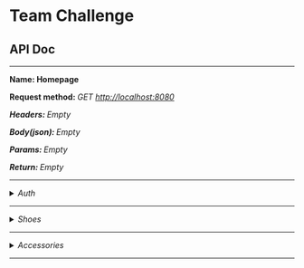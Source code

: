 # Team Challenge

[//]: # (<hr>)

[//]: # (<b> Name: </b>)

[//]: # ()

[//]: # (<b>Request method: </b> <i>GET<i/> [http://localhost]&#40;http://localhost:8080&#41;)

[//]: # ()

[//]: # (<b>Headers: </b> <i>Content-Type: application/json<i/>)

[//]: # ()

[//]: # (<b>Body&#40;json&#41;: </b> <pre>{}</pre>)

[//]: # ()

[//]: # (<b>Params: </b><i>Empty</i>)

[//]: # ()

[//]: # (<b>Return: </b>)

[//]: # (<hr>)

## API Doc

<hr>
<b> Name: Homepage</b>

<b>Request method: </b> <i>GET<i/> [http://localhost:8080](http://localhost:8080)

<b>Headers: </b> <i>Empty<i/>

<b>Body(json): </b> <i>Empty<i/>

<b>Params: </b><i>Empty</i>

<b>Return: </b><i>Empty</i>
<hr>
<details>
<summary>Auth</summary>
<br>
<b> Name: Login</b>

<b>Request method: </b> <i>POST<i/> [http://localhost:8080/api/v1/login](http://localhost:8080/api/v1/login)

<b>Headers: </b> <i>Content-Type: application/json<i/>

<b>Body(json): </b>
<pre>{ 
"email": "m3rl1n1k@gmail.com", 
"password": "1111" 
}</pre>

<b>Params: </b><i>Empty</i>

<b>Return: </b><i>Authentication token</i>
<hr>
<b> Name: Registration</b>

<b>Request method: </b> <i>
POST<i/> [http://localhost:8080/api/v1/registration](http://localhost:8080/api/v1/registration)

<b>Headers: </b> <i>Content-Type: application/json<i/>

<b>Body(json): </b>
<pre>{
"email": "m3rl1n1k@gmail.com", 
"password": "1111", 
"re-password": "1111", 
"name": "Serhii"
}</pre>

<b>Params: </b><i>Empty</i>

<b>Return: </b><i>Msg of result</i>
<hr>
</details>
<hr>
<details>
<summary>Shoes</summary>
<br>
<b> Name: Get collections records</b>

<b>Request method: </b> <i>
GET<i/> [http://localhost:8080/api/v1/product/shoes?page=1&limit=10&sort=price.up](http://localhost:8080/api/v1/product/shoes?page=1&limit=10&sort=price.up)

<b>Headers: </b> <i>Content-Type: application/json<i/>

<b>Body(json): </b> <i>Empty<i/>

<b>Params: </b>
<table>
<tr>
<td>page*</td>
<td>Show page number 1</td>
<td>page=1</td>
</tr>
<tr>
<td>limit</td>
<td>Set limits selected records to 10. Max 10 records</td>
<td>limit=10</td>
</tr>
<tr>
<td>sorting</td>
<td>Set type for sorting selected records</td>
<td>sort=column.up/down</td>
</tr>
</table>

<b>Return: </b>
<table>
<tr>
<td></td>
<td>Status code</td>
<td>Response</td>
</tr>
<tr>
<td>Success</td>
<td>200</td>
<td>Json string with records</td>
</tr>
<tr>
<td>Fail</td>
<td>400</td>
<td>Json string with fail message</td>
</tr>
</table>
<hr>
<b> Name: Create new record</b>

<b>Request method: </b> <i>
POST </i> [http://localhost:8080/api/v1/product/shoes](http://localhost:8080/api/v1/product/shoes)

<b>Headers: </b> <br> 
<i>Content-Type: application/json<i/> <br>
<i>Authorization: auth-token*<i/>
* auth token - you get this token after successfully authorization

<b>Body(json): </b>
<pre>{
  "name": "Training Shoes",
  "size": {
    "38": true,
    "39": true,
    "40": false
  },
  "color": "Green",
  "article": 9474480,
  "brand": "Under Armour",
  "model": "Project Rock",
  "price": 149,
  "genre": "Woman",
  "description": "Durable training shoes for gym workouts",
  "image": "path/to/image5.jpg"
}</pre>

<b>Params: </b> Empty

<b>Return: </b>
<table>
<tr>
<td></td>
<td>Status code</td>
<td>Response</td>
</tr>
<tr>
<td>Success</td>
<td>201</td>
<td>Json string with success message</td>
</tr>
<tr>
<td>Fail</td>
<td>400</td>
<td>Json string with fail message</td>
</tr>
</table>
<hr>
<b> Name: Update record</b>

<b>Request method: </b> <i>
PUT </i> [http://localhost:8080/api/v1/product/shoes/{article}](http://localhost:8080/api/v1/product/shoes/9474480)

<b>Headers: </b> <br>
<i>Content-Type: application/json<i/>
<br>
<i>Authorization: auth-token*<i/>
* auth token - you get this token after successfully authorization

<b>Body(json): </b>
<pre>{
  "name": "Training Shoes",
  "size": {
    "38": false,
    "39": false,
    "40": false
  },
  "color": "Pink",
  "article": 9474480,
  "brand": "Under Armour",
  "model": "Project Rock",
  "price": 149,
  "genre": "Woman",
  "description": "Durable training shoes for gym workouts",
  "image": "path/to/image5.jpg"
}</pre>

<b>Params: </b>
<table>
<tr><td>{article}</td> <td>Article of product 9474480</td></tr>
</table>

<b>Return: </b>
<table>
<tr>
<td></td>
<td>Status code</td>
<td>Response</td>
</tr>
<tr>
<td>Success</td>
<td>200</td>
<td>Json string with success message</td>
</tr>
<tr>
<td>Fail</td>
<td>400</td>
<td>Json string with fail message</td>
</tr>
</table>
<hr>

<b> Name: Show record</b>

<b>Request method: </b> <i>
GET <i/> [http://localhost:8080/api/v1/product/shoes/{show}](http://localhost:8080//api/v1/product/shoes/9474480)

<b>Headers: </b> <i>Content-Type: application/json<i/>

<b>Body(json): </b> <i>Empty</i>

<b>Params: </b>

<table>
<tr>
<td>show</td>
<td>uniq article 9474480</td>
</tr>
</table>

<b>Return: </b>
<table>
<tr>
<td></td>
<td>Status code</td>
<td>Response</td>
</tr>
<tr>
<td>Success</td>
<td>200</td>
<td>Json string with record</td>
</tr>
<tr>
<td>Fail</td>
<td>400</td>
<td>Json string with fail message</td>
</tr>
</table>
<hr>

<b> Name: Delete record</b>

<b>Request method: </b> <i>
DELETE <i/> [http://localhost:8080/api/v1/product/shoes/{article}](http://localhost:8080/api/v1/shoes/9474480)

<b>Headers: </b> <br>
<i>Content-Type: application/json<i/>
<br>
<i>Authorization: auth-token*<i/>
* auth token - you get this token after successfully authorization

<b>Body(json): </b> <i>Empty</i>

<b>Params: </b>

<table>
<tr>
<td>article</td>
<td>article of record</td>
</tr>
</table>

<b>Return: </b>
<table>
<tr>
<td></td>
<td>Status code</td>
<td>Response</td>
</tr>
<tr>
<td>Success</td>
<td>200</td>
<td>Empty</td>
</tr>
<tr>
<td>Fail</td>
<td>400</td>
<td>Json string with fail message</td>
</tr>
</table>
</details>
<hr><details>
<summary>Accessories</summary>
<br>
<b> Name: Get collections records</b>

<b>Request method: </b> <i>
GET<i/> [http://localhost:8080/api/v1/product/shoes?page=1&limit=10&sort=price.up](http://localhost:8080/api/v1/product/shoes?page=1&limit=10&sort=price.up)

<b>Headers: </b> <i>Content-Type: application/json<i/>

<b>Body(json): </b> <i>Empty<i/>

<b>Params: </b>
<table>
<tr>
<td>page*</td>
<td>Show page number 1</td>
<td>page=1</td>
</tr>
<tr>
<td>limit</td>
<td>Set limits selected records to 10. Max 10 records</td>
<td>limit=10</td>
</tr>
<tr>
<td>sorting</td>
<td>Set type for sorting selected records</td>
<td>sort=column.up/down</td>
</tr>
</table>

<b>Return: </b>
<table>
<tr>
<td></td>
<td>Status code</td>
<td>Response</td>
</tr>
<tr>
<td>Success</td>
<td>200</td>
<td>Json string with records</td>
</tr>
<tr>
<td>Fail</td>
<td>400</td>
<td>Json string with fail message</td>
</tr>
</table>
<hr>
<b> Name: Create new record</b>

<b>Request method: </b> <i>
POST </i> [http://localhost:8080/api/v1/product/shoes](http://localhost:8080/api/v1/product/shoes)

<b>Headers: </b> <i>Content-Type: application/json<i/>

<b>Body(json): </b>
<pre>{
  "name": "Training Shoes",
  "size": {
    "38": true,
    "39": true,
    "40": false
  },
  "color": "Green",
  "article": 9474480,
  "brand": "Under Armour",
  "model": "Project Rock",
  "price": 149,
  "genre": "Woman",
  "description": "Durable training shoes for gym workouts",
  "image": "path/to/image5.jpg"
}</pre>

<b>Params: </b> Empty

<b>Return: </b>
<table>
<tr>
<td></td>
<td>Status code</td>
<td>Response</td>
</tr>
<tr>
<td>Success</td>
<td>201</td>
<td>Json string with success message</td>
</tr>
<tr>
<td>Fail</td>
<td>400</td>
<td>Json string with fail message</td>
</tr>
</table>
<hr>
<b> Name: Update record</b>

<b>Request method: </b> <i>
PUT </i> [http://localhost:8080/api/v1/product/shoes/{article}](http://localhost:8080/api/v1/product/shoes/9474480)

<b>Headers: </b> <i>Content-Type: application/json<i/>

<b>Body(json): </b>
<pre>{
  "name": "Training Shoes",
  "size": {
    "38": false,
    "39": false,
    "40": false
  },
  "color": "Pink",
  "article": 9474480,
  "brand": "Under Armour",
  "model": "Project Rock",
  "price": 149,
  "genre": "Woman",
  "description": "Durable training shoes for gym workouts",
  "image": "path/to/image5.jpg"
}</pre>

<b>Params: </b>
<table>
<tr><td>{article}</td> <td>Article of product 9474480</td></tr>
</table>

<b>Return: </b>
<table>
<tr>
<td></td>
<td>Status code</td>
<td>Response</td>
</tr>
<tr>
<td>Success</td>
<td>200</td>
<td>Json string with success message</td>
</tr>
<tr>
<td>Fail</td>
<td>400</td>
<td>Json string with fail message</td>
</tr>
</table>
<hr>

<b> Name: Show record</b>

<b>Request method: </b> <i>
GET <i/> [http://localhost:8080/api/v1/product/shoes/{show}](http://localhost:8080//api/v1/product/shoes/9474480)

<b>Headers: </b> <i>Content-Type: application/json<i/>

<b>Body(json): </b> <i>Empty</i>

<b>Params: </b>

<table>
<tr>
<td>show</td>
<td>uniq article 9474480</td>
</tr>
</table>

<b>Return: </b>
<table>
<tr>
<td></td>
<td>Status code</td>
<td>Response</td>
</tr>
<tr>
<td>Success</td>
<td>200</td>
<td>Json string with record</td>
</tr>
<tr>
<td>Fail</td>
<td>400</td>
<td>Json string with fail message</td>
</tr>
</table>
<hr>

<b> Name: Delete record</b>

<b>Request method: </b> <i>
DELETE <i/> [http://localhost:8080/api/v1/product/shoes/{article}](http://localhost:8080/api/v1/shoes/9474480)

<b>Headers: </b> Empty

<b>Body(json): </b> <i>Empty</i>

<b>Params: </b>

<table>
<tr>
<td>article</td>
<td>article of record</td>
</tr>
</table>

<b>Return: </b>
<table>
<tr>
<td></td>
<td>Status code</td>
<td>Response</td>
</tr>
<tr>
<td>Success</td>
<td>200</td>
<td>Empty</td>
</tr>
<tr>
<td>Fail</td>
<td>400</td>
<td>Json string with fail message</td>
</tr>
</table>
</details>
<hr>
